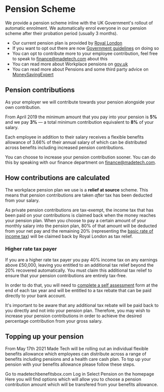 # Pension Scheme

We provide a pension scheme inline with the UK Government's rollout of automatic enrolment. We automatically enrol everyone in our pension scheme after their probation period (usually 3 months).

- Our current pension plan is provided by [Royal London](https://www.royallondon.com/)
- If you want to opt out there are now [Government guidelines](https://www.gov.uk/workplace-pensions/if-you-want-to-leave-your-workplace-pension-scheme) on doing so
- You can opt to contribute more to your employee contribution, feel free to speak to finance@madetech.com about this
- You can read more about Workplace pensions on [gov.uk](https://www.gov.uk/workplace-pensions/about-workplace-pensions)
- You can read more about Pensions and some third party advice on [MoneySavingExpert](http://www.moneysavingexpert.com/savings/discount-pensions)

## Pension contributions

As your employer we will contribute towards your pension alongside your own contribution. 

From April 2019 the minimum amount that you pay into your pension is **5%** and we pay **3%** — a total minimum contribution equivalent to **8%** of your salary.

Each employee in addition to their salary receives a flexible benefits allowance of 3.66% of their annual salary of which can be distributed across benefits including increased pension contributions.


You can choose to increase your pension contribution sooner. You can do this by speaking with our finance department on finance@madetech.com.

## How contributions are calculated

The workplace pension plan we use is a **relief at source** scheme. This means that pension contributions are taken _after_ tax has been deducted from your salary. 

As private pension contributions are tax-exempt, the income tax that has been paid on your contributions is claimed back when the money reaches your pension plan. When you choose to pay a certain amount of your monthly salary into the pension plan, 80% of that amount will be deducted from your net pay and the remaining 20% (representing the [basic rate of income tax](https://www.gov.uk/income-tax-rates)) will be claimed back by Royal London as tax relief.

### Higher rate tax payer

If you are a higher rate tax payer you pay 40% income tax on any earnings above £50,000, leaving you entitled to an additional tax relief beyond the 20% recovered automatically. You must claim this additional tax relief to ensure that your pension contributions are entirely tax-free.

In order to do that, you will need to [complete a self assessment](https://www.gov.uk/tax-on-your-private-pension/pension-tax-relief#when-you-have-to-claim-tax-relief) form at the end of each tax year and will be entitled to a tax rebate that can be paid directly to your bank account.

It's important to be aware that any additional tax rebate will be paid back to you directly and not into your pension plan. Therefore, you may wish to increase your pension contributions in order to achieve the desired percentage contribution from your gross salary.

## Topping up your pension

From May 17th 2021 Made Tech will be rolling out an individual flexible benefits allowance which employees can distribute across a range of benefits including pensions and a health care cash plan. To top up your pension with your benefits allowance please follow these steps.

Go to madetechbenefitsbox.com
Log in
Select Pension on the homepage
Here you will find options which will allow you to choose a pension contribution amount which will be transfered from your benefits allowance.
